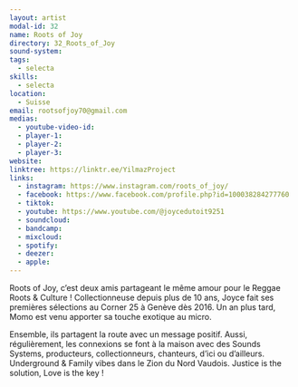 ```yaml
---
layout: artist
modal-id: 32
name: Roots of Joy
directory: 32_Roots_of_Joy
sound-system: 
tags: 
  - selecta
skills: 
  - selecta
location:
  - Suisse
email: rootsofjoy70@gmail.com
medias:
  - youtube-video-id: 
  - player-1:
  - player-2: 
  - player-3: 
website: 
linktree: https://linktr.ee/YilmazProject
links:
  - instagram: https://www.instagram.com/roots_of_joy/
  - facebook: https://www.facebook.com/profile.php?id=100038284277760
  - tiktok: 
  - youtube: https://www.youtube.com/@joycedutoit9251
  - soundcloud: 
  - bandcamp: 
  - mixcloud: 
  - spotify: 
  - deezer:
  - apple: 
---
```


Roots of Joy, c’est deux amis partageant le même amour pour le Reggae Roots & Culture !
Collectionneuse depuis plus de 10 ans, Joyce fait ses premières sélections au Corner 25 à Genève dès 2016. Un an plus tard, Momo est venu apporter sa touche exotique au micro. 

Ensemble, ils partagent la route avec un message positif. Aussi, régulièrement, les connexions se font à la maison avec des Sounds Systems, producteurs, collectionneurs, chanteurs, d’ici ou d’ailleurs. Underground & Family vibes dans le Zion du Nord Vaudois. 
Justice is the solution, Love is the key !